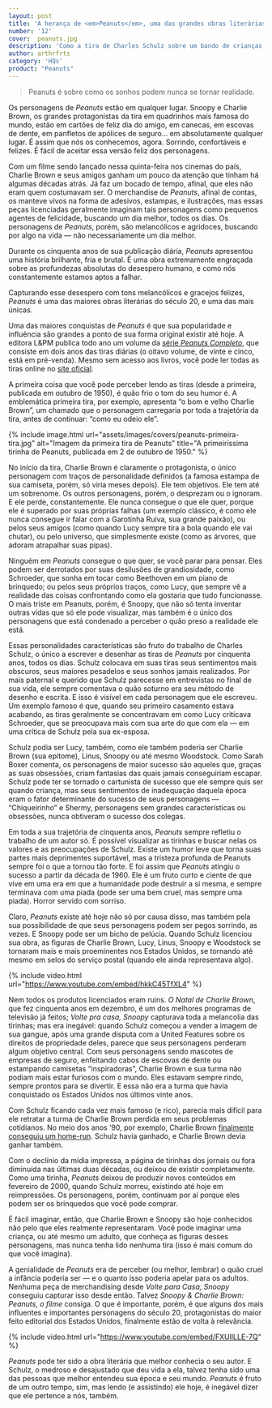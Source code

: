 ```yaml
---
layout: post
title: 'A herança de <em>Peanuts</em>, uma das grandes obras literárias do último século'
number: '12'
cover:  peanuts.jpg
description: 'Como a tira de Charles Schulz sobre um bando de crianças problemáticas ganhou o mundo (e muito dinheiro).'
author: arthrfrts
category: 'HQs'
product: "Peanuts"
---
```


> Peanuts é sobre como os sonhos podem nunca se tornar realidade.

Os personagens de _Peanuts_ estão em qualquer lugar. Snoopy e Charlie Brown, os grandes protagonistas da tira em quadrinhos mais famosa do mundo, estão em cartões de feliz dia do amigo, em canecas, em escovas de dente, em panfletos de apólices de seguro… em absolutamente qualquer lugar. É assim que nós os conhecemos, agora. Sorrindo, confortáveis e felizes. É fácil de aceitar essa versão feliz dos personagens.

Com um filme sendo lançado nessa quinta-feira nos cinemas do país, Charlie Brown e seus amigos ganham um pouco da atenção que tinham há algumas décadas atrás. Já faz um bocado de tempo, afinal, que eles não eram quem costumavam ser. O merchandise de _Peanuts_, afinal de contas, os manteve vivos na forma de adesivos, estampas, e ilustrações, mas essas peças licenciadas geralmente imaginam tais personagens como pequenos agentes de felicidade, buscando um dia melhor, todos os dias. Os personagens de _Peanuts_, porém, são melancólicos e agridoces, buscando por algo na vida — não necessariamente um dia melhor.

Durante os cinquenta anos de sua publicação diária, _Peanuts_ apresentou uma história brilhante, fria e brutal. É uma obra extremamente engraçada sobre as profundezas absolutas do desespero humano, e como nós constantemente estamos aptos a falhar.

Capturando esse desespero com tons melancólicos e gracejos felizes, _Peanuts_ é uma das maiores obras literárias do século 20, e uma das mais únicas.

Uma das maiores conquistas de _Peanuts_ é que sua popularidade e influência são grandes a ponto de sua forma original existir até hoje. A editora L&PM publica todo ano um volume da [série _Peanuts Completo_](http://lpm.com.br/site/default.asp?FiltroCatalogo=*&TroncoID=805134&SecaoID=510927&SubsecaoID=0&Serie=Peanuts%20Completo), que consiste em dois anos das tiras diárias (o oitavo volume, de vinte e cinco, está em pré-venda). Mesmo sem acesso aos livros, você pode ler todas as tiras online no [site oficial](http://www.peanuts.com/comics).

A primeira coisa que você pode perceber lendo as tiras (desde a primeira, publicada em outubro de 1950), é quão frio o tom do seu humor é. A emblemática primeira tira, por exemplo, apresenta “o bom e velho Charlie Brown”, um chamado que o personagem carregaria por toda a trajetória da tira, antes de continuar: “como eu odeio ele”.

{% include image.html url="assets/images/covers/peanuts-primeira-tira.jpg" alt="Imagem da primeira tira de Peanuts" title="A primeiríssima tirinha de Peanuts, publicada em 2 de outubro de 1950." %}

No início da tira, Charlie Brown é claramente o protagonista, o único personagem com traços de personalidade definidos (a famosa estampa de sua camiseta, porém, só viria meses depois). Ele tem objetivos. Ele tem até um sobrenome. Os outros personagens, porém, o desprezam ou o ignoram. E ele perde, constantemente. Ele nunca consegue o que ele quer, porque ele é superado por suas próprias falhas (um exemplo clássico, é como ele nunca consegue ir falar com a Garotinha Ruiva, sua grande paixão), ou pelos seus amigos (como quando Lucy sempre tira a bola quando ele vai chutar), ou pelo universo, que simplesmente existe (como as árvores, que adoram atrapalhar suas pipas).

Ninguém em _Peanuts_ consegue o que quer, se você parar para pensar. Eles podem ser derrotados por suas desilusões de grandiosidade, como Schroeder, que sonha em tocar como Beethoven em um piano de brinquedo; ou pelos seus próprios traços, como Lucy, que sempre vê a realidade das coisas confrontando como ela gostaria que tudo funcionasse. O mais triste em Peanuts, porém, é Snoopy, que não só tenta inventar outras vidas que só ele pode visualizar, mas também é o único dos personagens que está condenado a perceber o quão preso a realidade ele está.

Essas personalidades características são fruto do trabalho de Charles Schulz, o único a escrever e desenhar as tiras de _Peanuts_ por cinquenta anos, todos os dias. Schulz colocava em suas tiras seus sentimentos mais obscuros, seus maiores pesadelos e seus sonhos jamais realizados. Por mais paternal e querido que Schulz parecesse em entrevistas no final de sua vida, ele sempre comentava o quão soturno era seu método de desenho e escrita. E isso é visível em cada personagem que ele escreveu. Um exemplo famoso é que, quando seu primeiro casamento estava acabando, as tiras geralmente se concentravam em como Lucy criticava Schroeder, que se preocupava mais com sua arte do que com ela — em uma crítica de Schulz pela sua ex-esposa.

Schulz podia ser Lucy, também, como ele também poderia ser Charlie Brown (sua epítome), Linus, Snoopy ou até mesmo Woodstock. Como Sarah Boxer comenta, os personagens de maior sucesso são aqueles que, graças as suas obsessões, criam fantasias das quais jamais conseguiriam escapar. Schulz pode ter se tornado o cartunista de sucesso que ele sempre quis ser quando criança, mas seus sentimentos de inadequação daquela época eram o fator determinante do sucesso de seus personagens — “Chiqueirinho” e Shermy, personagens sem grandes características ou obsessões, nunca obtiveram o sucesso dos colegas.

Em toda a sua trajetória de cinquenta anos, _Peanuts_ sempre refletiu o trabalho de um autor só. É possível visualizar as tirinhas e buscar nelas os valores e as preocupações de Schulz. Existe um humor leve que torna suas partes mais deprimentes suportável, mas a tristeza profunda de Peanuts sempre foi o que a tornou tão forte. E foi assim que _Peanuts_ atingiu o sucesso a partir da década de 1960. Ele é um fruto curto e ciente de que vive em uma era em que a humanidade pode destruir a si mesma, e sempre terminava com uma piada (pode ser uma bem cruel, mas sempre uma piada). Horror servido com sorriso.

Claro, _Peanuts_ existe até hoje não só por causa disso, mas também pela sua possibilidade de que seus personagens podem ser pegos sorrindo, as vezes. E Snoopy pode ser um bicho de pelúcia. Quando Schulz licenciou sua obra, as figuras de Charlie Brown, Lucy, Linus, Snoopy e Woodstock se tornaram mais e mais proeminentes nos Estados Unidos, se tornando até mesmo em selos do serviço postal (quando ele ainda representava algo).

{% include video.html url="https://www.youtube.com/embed/hkkC45TfXL4" %}

Nem todos os produtos licenciados eram ruins. _O Natal de Charlie Brown_, que fez cinquenta anos em dezembro, é um dos melhores programas de televisão já feitos; _Volte pra casa, Snoopy_ capturava toda a melancolia das tirinhas; mas era inegável: quando Schulz começou a vender a imagem de sua gangue, após uma grande disputa com a United Features sobre os direitos de propriedade deles, parece que seus personagens perderam algum objetivo central. Com seus personagens sendo mascotes de empresas de seguro, enfeitando cabos de escovas de dente ou estampando camisetas “inspiradoras”, Charlie Brown e sua turma não podiam mais estar furiosos com o mundo. Eles estavam sempre rindo, sempre prontos para se divertir. E essa não era a turma que havia conquistado os Estados Unidos nos últimos vinte anos.

Com Schulz ficando cada vez mais famoso (e rico), parecia mais difícil para ele retratar a turma de Charlie Brown perdida em seus problemas cotidianos. No meio dos anos ’90, por exemplo, Charlie Brown [finalmente conseguiu um home-run](http://www.gocomics.com/peanuts/1993/03/30). Schulz havia ganhado, e Charlie Brown devia ganhar também.

Com o declínio da mídia impressa, a página de tirinhas dos jornais ou fora diminuída nas últimas duas décadas, ou deixou de existir completamente. Como uma tirinha, _Peanuts_ deixou de produzir novos conteúdos em fevereiro de 2000, quando Schulz morreu, existindo até hoje em reimpressões. Os personagens, porém, continuam por aí porque eles podem ser os brinquedos que você pode comprar.

É fácil imaginar, então, que Charlie Brown e Snoopy são hoje conhecidos não pelo que eles realmente representaram. Você pode imaginar uma criança, ou até mesmo um adulto, que conheça as figuras  desses personagens, mas nunca tenha lido nenhuma tira (isso é mais comum do que você imagina).

A genialidade de _Peanuts_ era de perceber (ou melhor, lembrar) o quão cruel a infância poderia ser — e o quanto isso poderia apelar para os adultos. Nenhuma peça de merchandising desde _Volte para Casa, Snoopy_ conseguiu capturar isso desde então. Talvez _Snoopy & Charlie Brown: Peanuts, o filme_ consiga. O que é importante, porém, é que alguns dos mais influentes e importantes personagens do século 20, protagonistas do maior feito editorial dos Estados Unidos, finalmente estão de volta à relevância.

{% include video.html url="https://www.youtube.com/embed/FXUIlLLE-7Q" %}

_Peanuts_ pode ter sido a obra literária que melhor conhecia o seu autor. E Schulz, o medroso e desajustado que deu vida a ela, talvez tenha sido uma das pessoas que melhor entendeu sua época e seu mundo. _Peanuts_ é fruto de um outro tempo, sim, mas lendo (e assistindo) ele hoje, é inegável dizer que ele pertence a nós, também.

